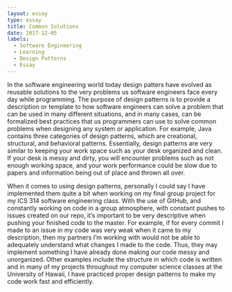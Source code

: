 ```yaml
---
layout: essay
type: essay
title: Common Solutions
date: 2017-12-05
labels:
  - Software Engineering
  - Learning
  - Design Patterns
  - Essay
---
```


In the software engineering world today design patters have evolved as reusable solutions to the very problems us software engineers face
every day while programming. The purpose of design patterns is to provide a description or template to how software engineers can solve a
problem that can be used in many different situations, and in many cases, can be formalized best practices that us programmers can use to
solve common problems when designing any system or application. For example, Java contains   three categories of design patterns, which
are creational, structural, and behavioral patterns. Essentially, design patterns are very similar to keeping your work space such as your
desk organized and clean. If your desk is messy and dirty, you will encounter problems such as not enough working space, and your work
performance could be slow due to papers and information being out of place and thrown all over. 

When it comes to using design patterns, personally I could say I have implemented them quite a bit when working on my final group project
for my ICS 314 software engineering class. With the use of GitHub, and constantly working on code in a group atmosphere, with constant
pushes to issues created on our repo, it’s important to be very descriptive when pushing your finished code to the master. For example, if
for every commit I made to an issue in my code was very weak when it came to my description, then my partners I’m working with would not
be able to adequately understand what changes I made to the code. Thus, they may implement something I have already done making our code
messy and unorganized. Other examples include the structure in which code is written and in many of my projects throughout my computer
science classes at the University of Hawaii, I have practiced proper design patterns to make my code work fast and efficiently. 
